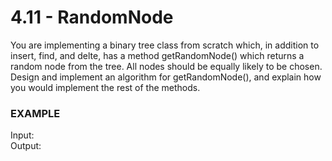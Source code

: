 # 4.11 - RandomNode

You are implementing a binary tree class from scratch which, in addition to insert, find, and delte, has a method getRandomNode() which returns a random node from the tree. All nodes should be equally likely to be chosen. Design and implement an algorithm for getRandomNode(), and explain how you would implement the rest of the methods.

### EXAMPLE
Input:   
Output:
